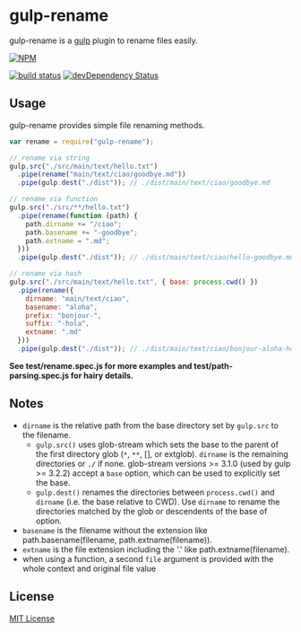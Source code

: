 # gulp-rename

gulp-rename is a [gulp](https://github.com/wearefractal/gulp) plugin to rename files easily.

[![NPM](https://nodei.co/npm/gulp-rename.png?downloads=true&downloadRank=true&stars=true)](https://nodei.co/npm/gulp-rename/)

[![build status](https://secure.travis-ci.org/hparra/gulp-rename.svg)](http://travis-ci.org/hparra/gulp-rename)
[![devDependency Status](https://david-dm.org/hparra/gulp-rename/dev-status.svg)](https://david-dm.org/hparra/gulp-rename#info=devDependencies)

## Usage

gulp-rename provides simple file renaming methods.

```javascript
var rename = require("gulp-rename");

// rename via string
gulp.src("./src/main/text/hello.txt")
  .pipe(rename("main/text/ciao/goodbye.md"))
  .pipe(gulp.dest("./dist")); // ./dist/main/text/ciao/goodbye.md

// rename via function
gulp.src("./src/**/hello.txt")
  .pipe(rename(function (path) {
    path.dirname += "/ciao";
    path.basename += "-goodbye";
    path.extname = ".md";
  }))
  .pipe(gulp.dest("./dist")); // ./dist/main/text/ciao/hello-goodbye.md

// rename via hash
gulp.src("./src/main/text/hello.txt", { base: process.cwd() })
  .pipe(rename({
    dirname: "main/text/ciao",
    basename: "aloha",
    prefix: "bonjour-",
    suffix: "-hola",
    extname: ".md"
  }))
  .pipe(gulp.dest("./dist")); // ./dist/main/text/ciao/bonjour-aloha-hola.md
```

**See test/rename.spec.js for more examples and test/path-parsing.spec.js for hairy details.**

## Notes

* `dirname` is the relative path from the base directory set by `gulp.src` to the filename.
  * `gulp.src()` uses glob-stream which sets the base to the parent of the first directory glob (`*`, `**`, [], or extglob). `dirname` is the remaining directories or `./` if none. glob-stream versions >= 3.1.0 (used by gulp >= 3.2.2) accept a `base` option, which can be used to explicitly set the base.
  * `gulp.dest()` renames the directories between `process.cwd()` and `dirname` (i.e. the base relative to CWD). Use `dirname` to rename the directories matched by the glob or descendents of the base of option.
* `basename` is the filename without the extension like path.basename(filename, path.extname(filename)).
* `extname` is the file extension including the '.' like path.extname(filename).
* when using a function, a second `file` argument is provided with the whole context and original file value

## License

[MIT License](http://en.wikipedia.org/wiki/MIT_License)
